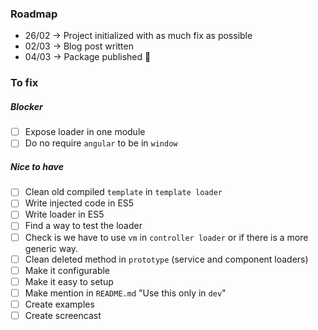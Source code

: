 ### Roadmap

* 26/02 -> Project initialized with as much fix as possible
* 02/03 -> Blog post written
* 04/03 -> Package published :metal:

### To fix
##### Blocker
- [ ] Expose loader in one module
- [ ] Do no require `angular` to be in `window`

##### Nice to have
- [ ] Clean old compiled `template` in `template loader`
- [ ] Write injected code in ES5
- [ ] Write loader in ES5
- [ ] Find a way to test the loader
- [ ] Check is we have to use `vm` in `controller loader` or if there is a more generic way.
- [ ] Clean deleted method in `prototype` (service and component loaders)
- [ ] Make it configurable
- [ ] Make it easy to setup
- [ ] Make mention in `README.md` "Use this only in `dev`"
- [ ] Create examples
- [ ] Create screencast
